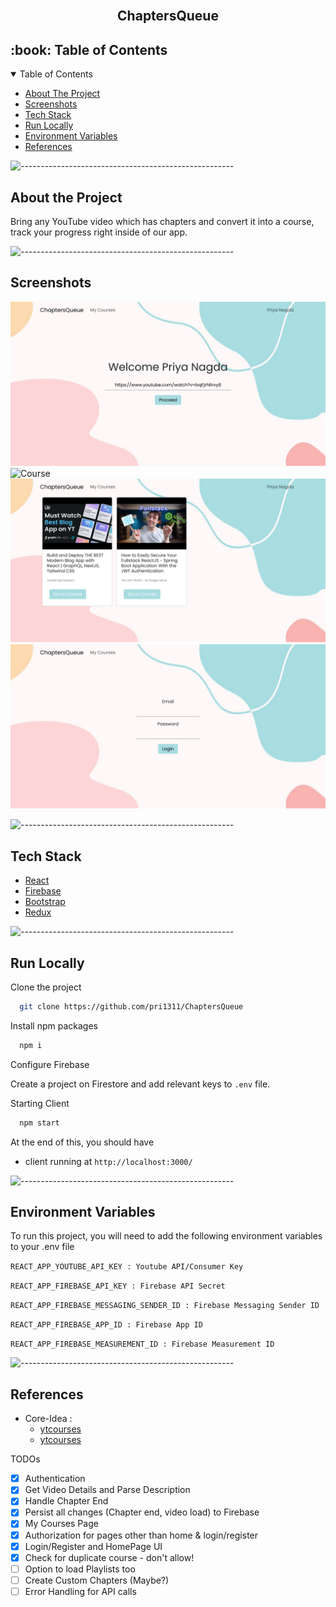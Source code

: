 <div id="top"></div>
<br />
<div align="center">
  <h2 align="center">ChaptersQueue</h2>
</div>



<!-- TABLE OF CONTENTS -->
<h2 id="table-of-contents"> :book: Table of Contents</h2>
<details open="open">
  <summary>Table of Contents</summary>
  <ul>
    <li><a href="#about-the-project">  About The Project</a></li>
    <li><a href="#screenshots">  Screenshots</a></li>
    <li><a href="#tech-stack"> Tech Stack</a></li>
    <li><a href="#run-locally">  Run Locally</a></li>
    <li><a href="#environment-variables">  Environment Variables</a></li>
    <li><a href="#references"> References</a></li>

  </ul>
</details>



![-----------------------------------------------------](https://raw.githubusercontent.com/andreasbm/readme/master/assets/lines/rainbow.png)    

## About the Project


Bring any YouTube video which has chapters and convert it into a course, track your progress right inside of our app.


![-----------------------------------------------------](https://raw.githubusercontent.com/andreasbm/readme/master/assets/lines/rainbow.png)

## Screenshots

![Welcome](https://github.com/pri1311/ChaptersQueue/blob/master/screenshots/homepage.png)
![Course](https://github.com/pri1311/ChaptersQueue/blob/master/screenshots/course.png)
![MyCourses](https://github.com/pri1311/ChaptersQueue/blob/master/screenshots/mycourses.png)
![Login](https://github.com/pri1311/ChaptersQueue/blob/master/screenshots/login.png)

  ![-----------------------------------------------------](https://raw.githubusercontent.com/andreasbm/readme/master/assets/lines/rainbow.png)
## Tech Stack

- [React](https://reactjs.org/)
- [Firebase](https://firebase.google.com/)
- [Bootstrap](https://react-bootstrap.netlify.app/)
- [Redux](https://redux.js.org/)


![-----------------------------------------------------](https://raw.githubusercontent.com/andreasbm/readme/master/assets/lines/rainbow.png) 

## Run Locally

Clone the project

```bash
  git clone https://github.com/pri1311/ChaptersQueue
```

Install npm packages

```bash
  npm i
```

Configure Firebase

Create a project on Firestore and add relevant keys to `.env` file.

Starting Client 

```bash
  npm start
```


At the end of this, you should have

- client running at `http://localhost:3000/`

![-----------------------------------------------------](https://raw.githubusercontent.com/andreasbm/readme/master/assets/lines/rainbow.png)
  
## Environment Variables

To run this project, you will need to add the following environment variables to your .env file

`REACT_APP_YOUTUBE_API_KEY : Youtube API/Consumer Key `

`REACT_APP_FIREBASE_API_KEY : Firebase API Secret `

`REACT_APP_FIREBASE_MESSAGING_SENDER_ID : Firebase Messaging Sender ID  `

`REACT_APP_FIREBASE_APP_ID : Firebase App ID `

`REACT_APP_FIREBASE_MEASUREMENT_ID : Firebase Measurement ID `

![-----------------------------------------------------](https://raw.githubusercontent.com/andreasbm/readme/master/assets/lines/rainbow.png)

## References

 - Core-Idea :
 	- [ytcourses](https://www.reddit.com/r/SideProject/comments/rlfqw8/i_built_an_app_that_lets_you_convert_youtube/)
 	- [ytcourses](https://ytcourses.vercel.app)


TODOs
- [x] Authentication
- [x] Get Video Details and Parse Description 
- [x] Handle Chapter End 
- [x] Persist all changes (Chapter end, video load) to Firebase
- [x] My Courses Page
- [x] Authorization for pages other than home & login/register
- [x] Login/Register and HomePage UI
- [x] Check for duplicate course - don't allow!
- [ ] Option to load Playlists too
- [ ] Create Custom Chapters (Maybe?)
- [ ] Error Handling for API calls